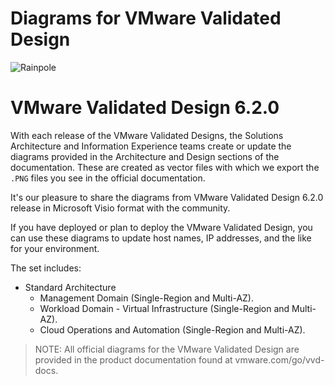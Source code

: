 
# Diagrams for VMware Validated Design

![Rainpole](icon.png)

# VMware Validated Design 6.2.0

With each release of the VMware Validated Designs, the Solutions Architecture and Information Experience teams create or update the diagrams provided in the Architecture and Design sections of the documentation. These are created as vector files with which we export the `.PNG` files you see in the official documentation.

It's our pleasure to share the diagrams from VMware Validated Design 6.2.0 release in Microsoft Visio format with the community. 

If you have deployed or plan to deploy the VMware Validated Design, you can use these diagrams to update host names, IP addresses, and the like for your environment.

The set includes:

* Standard Architecture
    * Management Domain (Single-Region and Multi-AZ).
    * Workload Domain - Virtual Infrastructure (Single-Region and Multi-AZ).
    * Cloud Operations and Automation (Single-Region and Multi-AZ).

>NOTE: All official diagrams for the VMware Validated Design are provided in the product documentation found at vmware.com/go/vvd-docs.

